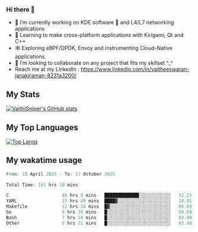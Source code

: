 ### Hi there 👋

- 🔭 I’m currently working on KDE software 💓 and L4/L7 networking applications 
- 📖 Learning to make cross-platform applications with Kirigami, Qt and C++
- 🕸️ Exploring eBPF/DPDK, Envoy and instrumenting Cloud-Native applications. 
- 👯 I’m looking to collaborate on any project that fits my skillset ^_^
- Reach me at my LinkedIn : https://www.linkedin.com/in/vaitheeswaran-janakiraman-8231a3200/

## My Stats
[![VaithiSniper's GitHub stats](https://github-readme-stats.vercel.app/api?username=VaithiSniper&hide=stars&theme=radical)](https://github.com/anuraghazra/github-readme-stats)

## My Top Languages

[![Top Langs](https://github-readme-stats.vercel.app/api/top-langs/?username=VaithiSniper&layout=compact)](https://github.com/anuraghazra/github-readme-stats)

## My wakatime usage

<!--START_SECTION:waka-->

```rust
From: 18 April 2025 - To: 17 October 2025

Total Time: 181 hrs 18 mins

C                    98 hrs 9 mins   █████████████░░░░░░░░░░░░   52.25 %
YAML                 33 hrs 49 mins  ████▓░░░░░░░░░░░░░░░░░░░░   18.01 %
Makefile             12 hrs 34 mins  █▓░░░░░░░░░░░░░░░░░░░░░░░   06.69 %
Go                   8 hrs 38 mins   █░░░░░░░░░░░░░░░░░░░░░░░░   04.60 %
Bash                 7 hrs 19 mins   █░░░░░░░░░░░░░░░░░░░░░░░░   03.90 %
Other                6 hrs 31 mins   █░░░░░░░░░░░░░░░░░░░░░░░░   03.48 %
```

<!--END_SECTION:waka-->
